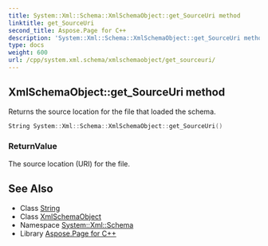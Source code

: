 ```yaml
---
title: System::Xml::Schema::XmlSchemaObject::get_SourceUri method
linktitle: get_SourceUri
second_title: Aspose.Page for C++
description: 'System::Xml::Schema::XmlSchemaObject::get_SourceUri method. Returns the source location for the file that loaded the schema in C++.'
type: docs
weight: 600
url: /cpp/system.xml.schema/xmlschemaobject/get_sourceuri/
---
```

## XmlSchemaObject::get_SourceUri method


Returns the source location for the file that loaded the schema.

```cpp
String System::Xml::Schema::XmlSchemaObject::get_SourceUri()
```


### ReturnValue

The source location (URI) for the file.

## See Also

* Class [String](../../../system/string/)
* Class [XmlSchemaObject](../)
* Namespace [System::Xml::Schema](../../)
* Library [Aspose.Page for C++](../../../)
